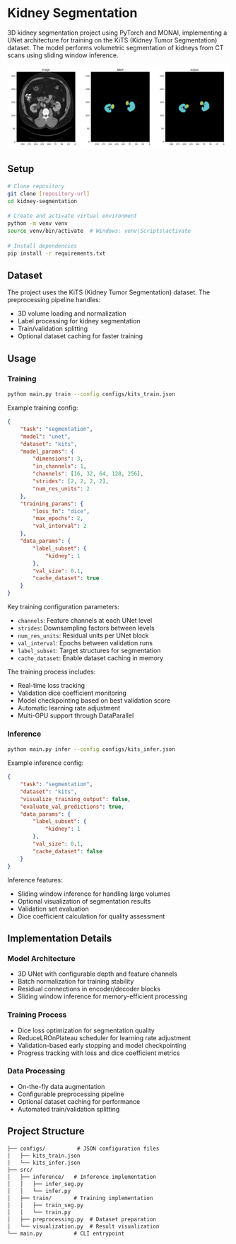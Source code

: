 # Kidney Segmentation

3D kidney segmentation project using PyTorch and MONAI, implementing a UNet architecture for training on the KiTS (Kidney Tumor Segmentation) dataset. The model performs volumetric segmentation of kidneys from CT scans using sliding window inference.

<img src="segmentation.png" alt="Alt text" width="1000">

## Setup
```bash
# Clone repository
git clone [repository-url]
cd kidney-segmentation

# Create and activate virtual environment
python -m venv venv
source venv/bin/activate  # Windows: venv\Scripts\activate

# Install dependencies
pip install -r requirements.txt
```

## Dataset
The project uses the KiTS (Kidney Tumor Segmentation) dataset. The preprocessing pipeline handles:
- 3D volume loading and normalization
- Label processing for kidney segmentation
- Train/validation splitting
- Optional dataset caching for faster training

## Usage

### Training
```bash
python main.py train --config configs/kits_train.json
```

Example training config:
```json
{
    "task": "segmentation",
    "model": "unet",
    "dataset": "kits",
    "model_params": {
        "dimensions": 3,
        "in_channels": 1,
        "channels": [16, 32, 64, 128, 256],
        "strides": [2, 2, 2, 2],
        "num_res_units": 2
    },
    "training_params": {
        "loss_fn": "dice",
        "max_epochs": 2,
        "val_interval": 2
    },
    "data_params": {
        "label_subset": {
            "kidney": 1
        },
        "val_size": 0.1,
        "cache_dataset": true
    }
}
```

Key training configuration parameters:
- `channels`: Feature channels at each UNet level
- `strides`: Downsampling factors between levels
- `num_res_units`: Residual units per UNet block
- `val_interval`: Epochs between validation runs
- `label_subset`: Target structures for segmentation
- `cache_dataset`: Enable dataset caching in memory

The training process includes:
- Real-time loss tracking
- Validation dice coefficient monitoring
- Model checkpointing based on best validation score
- Automatic learning rate adjustment
- Multi-GPU support through DataParallel

### Inference
```bash
python main.py infer --config configs/kits_infer.json
```

Example inference config:
```json
{
    "task": "segmentation",
    "dataset": "kits",
    "visualize_training_output": false,
    "evaluate_val_predictions": true,
    "data_params": {
        "label_subset": {
            "kidney": 1
        },
        "val_size": 0.1,
        "cache_dataset": false
    }
}
```

Inference features:
- Sliding window inference for handling large volumes
- Optional visualization of segmentation results
- Validation set evaluation
- Dice coefficient calculation for quality assessment

## Implementation Details

### Model Architecture
- 3D UNet with configurable depth and feature channels
- Batch normalization for training stability
- Residual connections in encoder/decoder blocks
- Sliding window inference for memory-efficient processing

### Training Process
- Dice loss optimization for segmentation quality
- ReduceLROnPlateau scheduler for learning rate adjustment
- Validation-based early stopping and model checkpointing
- Progress tracking with loss and dice coefficient metrics

### Data Processing
- On-the-fly data augmentation
- Configurable preprocessing pipeline
- Optional dataset caching for performance
- Automated train/validation splitting

## Project Structure
```
├── configs/          # JSON configuration files
│   ├── kits_train.json
│   └── kits_infer.json
├── src/
│   ├── inference/   # Inference implementation
│   │   ├── infer_seg.py
│   │   └── infer.py
│   ├── train/       # Training implementation
│   │   ├── train_seg.py
│   │   └── train.py
│   ├── preprocessing.py  # Dataset preparation
│   └── visualization.py  # Result visualization
└── main.py          # CLI entrypoint
```